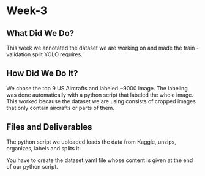 # Week-3



## What Did We Do?



This week we annotated the dataset we are working on and made the train - validation split YOLO requires.



## How Did We Do It?



We chose the top 9 US Aircrafts and labeled ~9000 image. The labeling was done automatically with a python script that labeled the whole image. This worked because the dataset we are using consists of cropped images that only contain aircrafts or parts of them.



## Files and Deliverables



The python script we uploaded loads the data from Kaggle, unzips, organizes, labels and splits it.

You have to create the dataset.yaml file whose content is given at the end of our python script.

